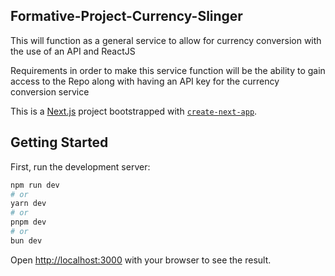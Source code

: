 ## Formative-Project-Currency-Slinger

This will function as a general service to allow for currency conversion with the use of an API and ReactJS

Requirements in order to make this service function will be the ability to gain access to the Repo along with having an API key for the currency conversion service

This is a [Next.js](https://nextjs.org) project bootstrapped with [`create-next-app`](https://nextjs.org/docs/app/api-reference/cli/create-next-app).

## Getting Started

First, run the development server:

```bash
npm run dev
# or
yarn dev
# or
pnpm dev
# or
bun dev
```

Open [http://localhost:3000](http://localhost:3000) with your browser to see the result.
